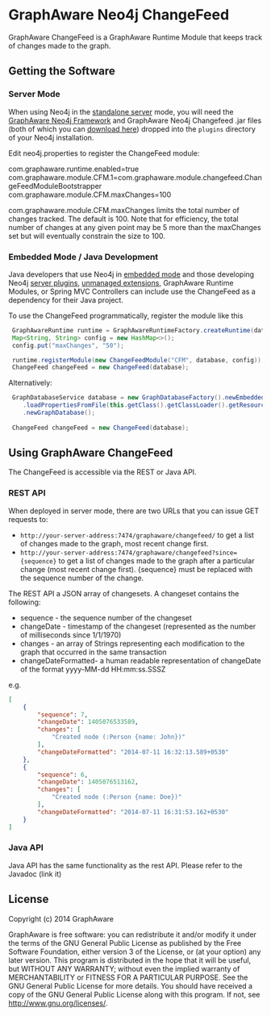 GraphAware Neo4j ChangeFeed
================

GraphAware ChangeFeed is a GraphAware Runtime Module that keeps track of changes made to the graph.

Getting the Software
--------------------

### Server Mode

When using Neo4j in the <a href="http://docs.neo4j.org/chunked/stable/server-installation.html" target="_blank">standalone server</a> mode,
you will need the <a href="https://github.com/graphaware/neo4j-framework" target="_blank">GraphAware Neo4j Framework</a> and GraphAware Neo4j Changefeed .jar files (both of which you can <a href="http://graphaware.com/downloads/" target="_blank">download here</a>) dropped
into the `plugins` directory of your Neo4j installation. 

Edit neo4j.properties to register the ChangeFeed module:

com.graphaware.runtime.enabled=true
com.graphaware.module.CFM.1=com.graphaware.module.changefeed.ChangeFeedModuleBootstrapper
com.graphaware.module.CFM.maxChanges=100

com.graphaware.module.CFM.maxChanges limits the total number of changes tracked. The default is 100.
Note that for efficiency, the total number of changes at any given point may be 5 more than the maxChanges set but will eventually constrain the size to 100.

### Embedded Mode / Java Development

Java developers that use Neo4j in <a href="http://docs.neo4j.org/chunked/stable/tutorials-java-embedded.html" target="_blank">embedded mode</a>
and those developing Neo4j <a href="http://docs.neo4j.org/chunked/stable/server-plugins.html" target="_blank">server plugins</a>,
<a href="http://docs.neo4j.org/chunked/stable/server-unmanaged-extensions.html" target="_blank">unmanaged extensions</a>,
GraphAware Runtime Modules, or Spring MVC Controllers can include use the ChangeFeed as a dependency for their Java project.

To use the ChangeFeed programmatically, register the module like this

```java
 GraphAwareRuntime runtime = GraphAwareRuntimeFactory.createRuntime(database);
 Map<String, String> config = new HashMap<>();
 config.put("maxChanges", "50");

 runtime.registerModule(new ChangeFeedModule("CFM", database, config));
 ChangeFeed changeFeed = new ChangeFeed(database);
```
Alternatively:
```java
 GraphDatabaseService database = new GraphDatabaseFactory().newEmbeddedDatabaseBuilder(pathToDb)
    .loadPropertiesFromFile(this.getClass().getClassLoader().getResource("neo4j.properties").getPath())
    .newGraphDatabase();
 
 ChangeFeed changeFeed = new ChangeFeed(database);
```

Using GraphAware ChangeFeed
--------------------------

The ChangeFeed is accessible via the REST or Java API. 

### REST API

When deployed in server mode, there are two URLs that you can issue GET requests to:
* `http://your-server-address:7474/graphaware/changefeed/` to get a list of changes made to the graph, most recent change first.
* `http://your-server-address:7474/graphaware/changefeed?since={sequence}` to get a list of changes made to the graph after a particular change (most recent change first). {sequence} must be replaced with the sequence number of the change.

The REST API a JSON array of changesets. A changeset contains the following:

* sequence - the sequence number of the changeset
* changeDate - timestamp of the changeset (represented as the number of milliseconds since 1/1/1970)
* changes - an array of Strings representing each modification to the graph that occurred in the same transaction
* changeDateFormatted- a human readable representation of changeDate of the format yyyy-MM-dd HH:mm:ss.SSSZ

e.g.
```json
[
    {
        "sequence": 7,
        "changeDate": 1405076533589,
        "changes": [
            "Created node (:Person {name: John})"
        ],
        "changeDateFormatted": "2014-07-11 16:32:13.589+0530"
    },
    {
        "sequence": 6,
        "changeDate": 1405076513162,
        "changes": [
            "Created node (:Person {name: Doe})"
        ],
        "changeDateFormatted": "2014-07-11 16:31:53.162+0530"
    }
]
```
### Java API

Java API has the same functionality as the rest API. Please refer to the Javadoc (link it)

License
-------

Copyright (c) 2014 GraphAware

GraphAware is free software: you can redistribute it and/or modify it under the terms of the GNU General Public License
as published by the Free Software Foundation, either version 3 of the License, or (at your option) any later version.
This program is distributed in the hope that it will be useful, but WITHOUT ANY WARRANTY; without even the implied
warranty of MERCHANTABILITY or FITNESS FOR A PARTICULAR PURPOSE. See the GNU General Public License for more details.
You should have received a copy of the GNU General Public License along with this program.
If not, see <http://www.gnu.org/licenses/>.
